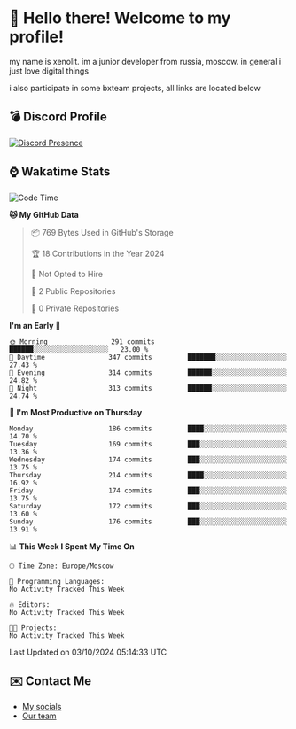# :wave: Hello there! Welcome to my profile!
my name is xenolit. im a junior developer from russia, moscow. in general i just love digital things

i also participate in some bxteam projects, all links are located below
## 💣 Discord Profile

[![Discord Presence](https://lanyard-profile-readme.vercel.app/api/982885434315120653?theme=dark&animated=true&borderRadius=30px&idleMessage=Probably%20doing%20nothing)](https://discord.com/users/982885434315120653) 

## ⌚ Wakatime Stats

<!--START_SECTION:waka-->
![Code Time](http://img.shields.io/badge/Code%20Time-30%20hrs%2027%20mins-blue)

**🐱 My GitHub Data** 

> 📦 769 Bytes Used in GitHub's Storage 
 > 
> 🏆 18 Contributions in the Year 2024
 > 
> 🚫 Not Opted to Hire
 > 
> 📜 2 Public Repositories 
 > 
> 🔑 0 Private Repositories 
 > 
**I'm an Early 🐤** 

```text
🌞 Morning                291 commits         ██████░░░░░░░░░░░░░░░░░░░   23.00 % 
🌆 Daytime                347 commits         ███████░░░░░░░░░░░░░░░░░░   27.43 % 
🌃 Evening                314 commits         ██████░░░░░░░░░░░░░░░░░░░   24.82 % 
🌙 Night                  313 commits         ██████░░░░░░░░░░░░░░░░░░░   24.74 % 
```
📅 **I'm Most Productive on Thursday** 

```text
Monday                   186 commits         ████░░░░░░░░░░░░░░░░░░░░░   14.70 % 
Tuesday                  169 commits         ███░░░░░░░░░░░░░░░░░░░░░░   13.36 % 
Wednesday                174 commits         ███░░░░░░░░░░░░░░░░░░░░░░   13.75 % 
Thursday                 214 commits         ████░░░░░░░░░░░░░░░░░░░░░   16.92 % 
Friday                   174 commits         ███░░░░░░░░░░░░░░░░░░░░░░   13.75 % 
Saturday                 172 commits         ███░░░░░░░░░░░░░░░░░░░░░░   13.60 % 
Sunday                   176 commits         ███░░░░░░░░░░░░░░░░░░░░░░   13.91 % 
```


📊 **This Week I Spent My Time On** 

```text
🕑︎ Time Zone: Europe/Moscow

💬 Programming Languages: 
No Activity Tracked This Week

🔥 Editors: 
No Activity Tracked This Week

🐱‍💻 Projects: 
No Activity Tracked This Week
```


 Last Updated on 03/10/2024 05:14:33 UTC
<!--END_SECTION:waka-->

## ✉️ Contact Me

- [My socials](https://feds.lol/xenolit)
- [Our team](https://github.com/BX-Team)
